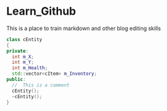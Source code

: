 # Learn_Github
This is a place to train markdown and other blog editing skills
```c++
class cEntity
{
private:
  int m_X;
  int m_Y;
  int m_Health;
  std::vector<cItem> m_Inventory;
public:
  //  This is a comment
  cEntity();
  ~cEntity();
}
```
